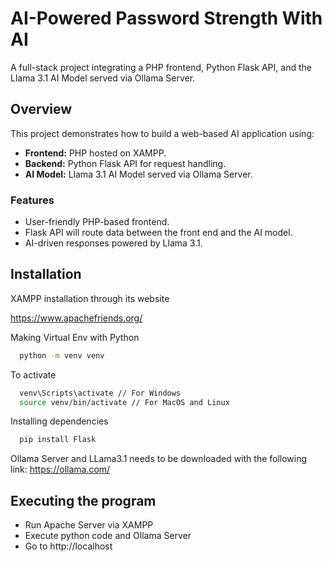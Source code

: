 
# AI-Powered Password Strength With AI 

A full-stack project integrating a PHP frontend, Python Flask API, and the Llama 3.1 AI Model served via Ollama Server.

## Overview  
This project demonstrates how to build a web-based AI application using:  
- **Frontend:** PHP hosted on XAMPP.  
- **Backend:** Python Flask API for request handling.  
- **AI Model:** Llama 3.1 AI Model served via Ollama Server.  

### Features  
- User-friendly PHP-based frontend.  
- Flask API will route data between the front end and the AI model.  
- AI-driven responses powered by Llama 3.1.  




## Installation

XAMPP installation through its website

https://www.apachefriends.org/

Making Virtual Env with Python

```bash
  python -m venv venv
```

To activate

```bash
  venv\Scripts\activate // For Windows
  source venv/bin/activate // For MacOS and Linux
```

Installing dependencies

```bash
  pip install Flask
```

Ollama Server and LLama3.1 needs to be downloaded with the following link:
https://ollama.com/



## Executing the program

- Run Apache Server via XAMPP
- Execute python code and Ollama Server
- Go to http://localhost
